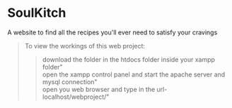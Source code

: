 # SoulKitch
A website to find all the recipes you'll ever need to satisfy your cravings <br/>
>To view the workings of this web project: <br/>
 >>download the folder in the htdocs folder inside your xampp folder" <br/>
 >>open the xampp control panel and start the apache server and mysql connection" <br/>
 >>open you web browser and type in the url- localhost/webproject/" <br/>
